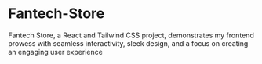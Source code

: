 # Fantech-Store
Fantech Store, a React and Tailwind CSS project, demonstrates my frontend prowess with seamless interactivity, sleek design, and a focus on creating an engaging user experience
